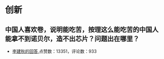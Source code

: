 #  创新 
## 中国人喜欢卷，说明能吃苦，按理这么能吃苦的中国人能拿不到诺贝尔，造不出芯片？问题出在哪里？
- [李建秋的回答](https://www.zhihu.com/question/510288239/answer/-1848980355),点赞数：13351，评论数：933

